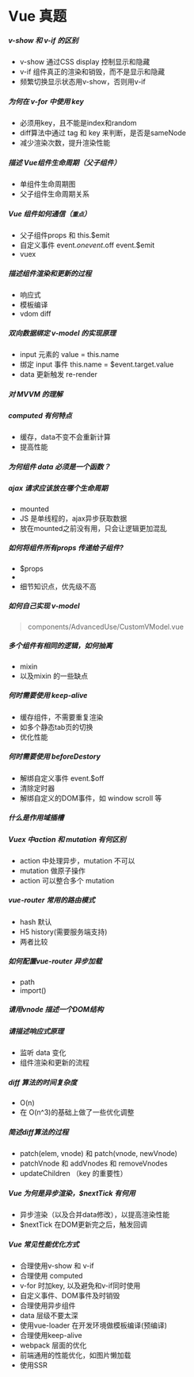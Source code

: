 # Vue 真题

##### v-show 和 v-if 的区别
- v-show 通过CSS display 控制显示和隐藏
- v-if 组件真正的渲染和销毁，而不是显示和隐藏
- 频繁切换显示状态用v-show，否则用v-if

##### 为何在 v-for 中使用 key
- 必须用key，且不能是index和random
- diff算法中通过 tag 和 key 来判断，是否是sameNode
- 减少渲染次数，提升渲染性能

##### 描述 Vue组件生命周期（父子组件）
- 单组件生命周期图
- 父子组件生命周期关系

##### Vue 组件如何通信（`重点`）
- 父子组件props 和 this.$emit
- 自定义事件 event.$on event.$off event.$emit
- vuex

##### 描述组件渲染和更新的过程
- 响应式
- 模板编译
- vdom diff

##### 双向数据绑定 v-model 的实现原理
- input 元素的 value = this.name
- 绑定 input 事件 this.name = $event.target.value
- data 更新触发 re-render

##### 对 MVVM 的理解

##### computed 有何特点
- 缓存，data不变不会重新计算
- 提高性能

##### 为何组件 data 必须是一个函数？

##### ajax 请求应该放在哪个生命周期
- mounted
- JS 是单线程的，ajax异步获取数据
- 放在mounted之前没有用，只会让逻辑更加混乱

##### 如何将组件所有props 传递给子组件?
- $props
- <User v-bind="$props" />
- 细节知识点，优先级不高

##### 如何自己实现 v-model
> components/AdvancedUse/CustomVModel.vue

##### 多个组件有相同的逻辑，如何抽离
- mixin
- 以及mixin 的一些缺点

##### 何时需要使用 keep-alive
- 缓存组件，不需要重复渲染
- 如多个静态tab页的切换
- 优化性能

##### 何时需要使用 beforeDestory
- 解绑自定义事件 event.$off
- 清除定时器
- 解绑自定义的DOM事件，如 window scroll 等

##### 什么是作用域插槽

##### Vuex 中action 和 mutation 有何区别
- action 中处理异步，mutation 不可以
- mutation 做原子操作
- action 可以整合多个 mutation

##### vue-router 常用的路由模式
- hash 默认
- H5 history(需要服务端支持)
- 两者比较

##### 如何配置vue-router 异步加载
- path
- import()

##### 请用vnode 描述一个DOM结构

##### 请描述响应式原理
- 监听 data 变化
- 组件渲染和更新的流程

##### diff 算法的时间复杂度
- O(n)
- 在 O(n^3)的基础上做了一些优化调整

##### 简述diff算法的过程
- patch(elem, vnode) 和 patch(vnode, newVnode)
- patchVnode 和 addVnodes 和 removeVnodes
- updateChildren （key 的重要性）

##### Vue 为何是异步渲染，$nextTick 有何用
- 异步渲染（以及合并data修改），以提高渲染性能
- $nextTick 在DOM更新完之后，触发回调

##### Vue 常见性能优化方式
- 合理使用v-show 和 v-if
- 合理使用 computed
- v-for 时加key, 以及避免和v-if同时使用
- 自定义事件、DOM事件及时销毁
- 合理使用异步组件
- data 层级不要太深
- 使用vue-loader 在开发环境做模板编译(预编译)
- 合理使用keep-alive
- webpack 层面的优化
- 前端通用的性能优化，如图片懒加载
- 使用SSR
